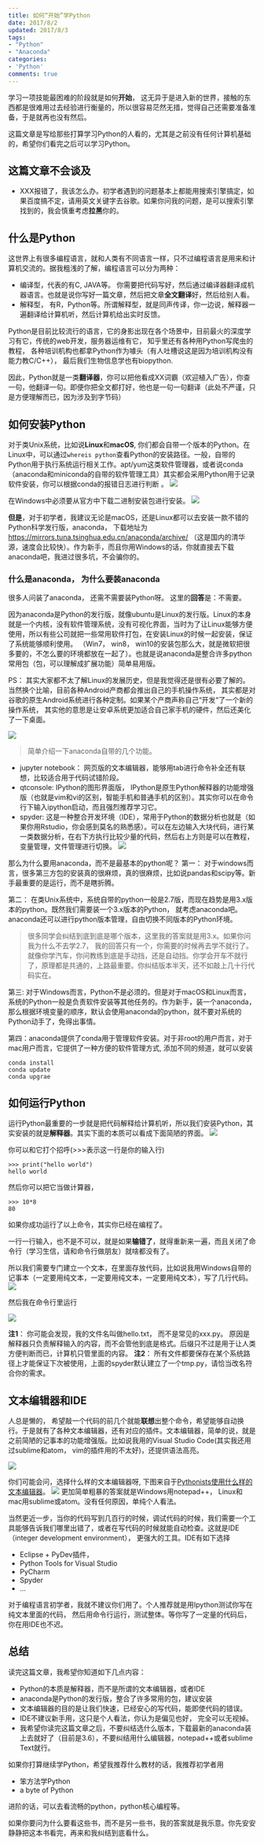 ```yaml
---
title: 如何“开始”学Python
date: 2017/8/2
updated: 2017/8/3
tags:
- "Python"
- "Anaconda"
categories:
- 'Python'
comments: true
---
```



学习一项技能最困难的阶段就是如何**开始**， 这无异于是进入新的世界，接触的东西都是很难用过去经验进行衡量的，所以很容易茫然无措，觉得自己还需要准备准备，于是就再也没有然后。

这篇文章是写给那些打算学习Python的人看的，尤其是之前没有任何计算机基础的，希望你们看完之后可以学习Python。

## 这篇文章不会谈及
- XXX报错了，我该怎么办。初学者遇到的问题基本上都能用搜索引擎搞定，如果百度搞不定，请用英文关键字去谷歌。如果你问我的问题，是可以搜索引擎找到的，我会慎重考虑**拉黑**你的。


## 什么是Python
这世界上有很多编程语言，就和人类有不同语言一样，只不过编程语言是用来和计算机交流的。据我粗浅的了解，编程语言可以分为两种：
- 编译型，代表的有C, JAVA等。 你需要把代码写好，然后通过编译器翻译成机器语言。也就是说你写好一篇文章，然后把文章**全文翻译**好，然后给别人看。
- 解释型， 有R，Python等。所谓解释型，就是同声传译，你一边说，解释器一遍翻译给计算机听，然后计算机给出实时反馈。

Python是目前比较流行的语言，它的身影出现在各个场景中，目前最火的深度学习有它，传统的web开发，服务器运维有它， 知乎里还有各种用Python写爬虫的教程， 各种培训机构也都拿Python作为噱头（有人吐槽说这是因为培训机构没有能力教C/C++）， 最后我们生物信息学也有biopython.

因此，Python就是一类**翻译器**，你可以把他看成XX词霸（欢迎植入广告），你查一句，他翻译一句。即便你把全文都打好，他也是一句一句翻译（此处不严谨，只是方便理解而已，因为涉及到字节码） 

## 如何安装Python
对于类Unix系统，比如说**Linux**和**macOS**, 你们都会自带一个版本的Python。在Linux中，可以通过`whereis python`查看Python的安装路径。一般，自带的Python用于执行系统运行相关工作。apt/yum这类软件管理器，或者说conda（anaconda和miniconda的自带的软件管理工具）其实都会采用Python用于记录软件安装，你可以根据conda的报错日志进行判断 。
![](http://oex750gzt.bkt.clouddn.com/17-8-2/89456715.jpg)

在Windows中必须要从官方中下载二进制安装包进行安装。
![](http://oex750gzt.bkt.clouddn.com/17-8-2/18768503.jpg)

**但是**，对于初学者，我建议无论是macOS，还是Linux都可以去安装一款不错的Python科学发行版，anaconda， 下载地址为 https://mirrors.tuna.tsinghua.edu.cn/anaconda/archive/ （这是国内的清华源，速度会比较快）。作为新手，而且你用Windows的话，你就直接去下载anaconda吧，我进过很多坑，不会骗你的。


### 什么是anaconda， 为什么要装anaconda
很多人问装了anaconda， 还需不需要装Python呀。 这里的**回答**是：不需要。

因为anaconda是Python的发行版，就像ubuntu是Linux的发行版。Linux的本身就是一个内核，没有软件管理系统，没有可视化界面，当时为了让Linux能够方便使用，所以有些公司就把一些常用软件打包，在安装Linux的时候一起安装，保证了系统能够顺利使用。 （Win7， win8， win10的安装包那么大，就是微软把很多要的，不怎么要的环境都放在一起了）。也就是说anaconda是整合许多python常用包（包，可以理解成扩展功能）简单易用版。

PS： 其实大家都不太了解Linux的发展历史，但是我觉得还是很有必要了解的。当然换个比喻，目前各种Android产商都会推出自己的手机操作系统， 其实都是对谷歌的原生Android系统进行各种定制。如果某个产商声称自己“开发“了一个新的操作系统， 其实他的意思是让安卓系统更加适合自己家手机的硬件，然后还美化了一下桌面。

![](http://oex750gzt.bkt.clouddn.com/17-8-2/34390364.jpg)

> 简单介绍一下anaconda自带的几个功能。
- jupyter notebook： 网页版的文本编辑器，能够用tab进行命令补全还有联想，比较适合用于代码试错阶段。
- qtconsole: IPython的图形界面版， IPython是原生Python解释器的功能增强版（也就是vim和vi的区别，智能手机和普通手机的区别）。其实你可以在命令行下输入ipython启动，而且强烈推荐学习它。
- spyder: 这是一种整合开发环境（IDE），常用于Python的数据分析也就是（如果你用Rstudio，你会感到莫名的熟悉感）。可以在左边输入大块代码，进行某一类数据分析，在右下方执行比较少量的代码，然后右上方则是可以在教程，变量管理，文件管理进行切换。
![](http://oex750gzt.bkt.clouddn.com/17-8-3/43367479.jpg)


那么为什么要用anaconda，而不是最基本的python呢？
第一： 对于windows而言，很多第三方包的安装真的很麻烦，真的很麻烦，比如说pandas和scipy等。新手最重要的是运行，而不是瞎折腾。

第二： 在类Unix系统中，系统自带的python一般是2.7版，而现在趋势是用3.x版本的python。既然我们需要装一个3.x版本的Python， 就考虑anaconda吧。anaconda还可以进行python版本管理，自由切换不同版本的Python环境。
>很多同学会纠结到底到底是哪个版本，这里我的答案就是用3.x。如果你问我为什么不去学2.7， 我的回答只有一个，你需要的时候再去学不就行了。就像你学汽车，你问教练到底是手动挡，还是自动挡。你学会开车不就行了，原理都是共通的，上路最重要。你纠结版本半天，还不如敲上几十行代码实在。

第三: 对于Windows而言，Python不是必须的。但是对于macOS和Linux而言，系统的Python一般是负责软件安装等其他任务的。作为新手，装一个anaconda，那么根据环境变量的顺序，默认会使用anaconda的python，就不要对系统的Python动手了，免得出事情。

第四：anaconda提供了conda用于管理软件安装。对于非root的用户而言，对于mac用户而言，它提供了一种方便的软件管理方式, 添加不同的频道，就可以安装
```
conda install
conda update
conda upgrae
```


## 如何运行Python
运行Python最重要的一步就是把代码解释给计算机听，所以我们安装Python，其实安装的就是**解释器**。其实下面的本质可以看成下面简陋的界面。
![](http://oex750gzt.bkt.clouddn.com/17-8-2/14326750.jpg)

你可以和它打个招呼(>>>表示这一行是你的输入行)
```
>>> print("hello world")
hello world
```
然后你可以把它当做计算器，
```
>>> 10*8
80
```
如果你成功运行了以上命令，其实你已经在编程了。

一行一行输入，也不是不可以，就是如果**输错了**，就得重新来一遍，而且关闭了命令行（学习生信，请和命令行做朋友）就啥都没有了。

所以我们需要专门建立一个文本，在里面存放代码，比如说我用Windows自带的记事本（一定要用纯文本，一定要用纯文本，一定要用纯文本），写了几行代码。
![](http://oex750gzt.bkt.clouddn.com/17-8-2/70682783.jpg)

然后我在命令行里运行

![](http://oex750gzt.bkt.clouddn.com/17-8-2/27020778.jpg)

**注1**： 你可能会发现，我的文件名叫做hello.txt， 而不是常见的xxx.py。 原因是解释器只负责解释输入的内容，而不会管他到底是格式。后缀只不过是用于让人类方便判断而已，计算机只管里面的内容。
**注2**： 所有文件都要保存在某个系统路径上才能保证下次被使用，上面的spyder默认建立了一个tmp.py，请恰当改名符合你的需求。


## 文本编辑器和IDE
人总是懒的， 希望敲一个代码的前几个就能**联想**出整个命令，希望能够自动换行。于是就有了各种文本编辑器，还有对应的插件。文本编辑器，简单的说，就是之前简陋的记事本的功能增强版。比如说我用的Visual Studio Code(其实我还用过sublime和atom， vim的插件用的不太好)，还提供语法高亮。

![](http://oex750gzt.bkt.clouddn.com/17-8-2/38206581.jpg)

你们可能会问，选择什么样的文本编辑器呀, 下图来自于[Pythonists使用什么样的文本编辑器](https://www.sitepoint.com/which-code-editors-do-pythonists-use/)。
![](http://oex750gzt.bkt.clouddn.com/17-8-3/50595586.jpg)
 更加简单粗暴的答案就是Windows用notepad++， Linux和mac用sublime或atom。没有任何原因，单纯个人看法。

当然更近一步，当你的代码写到几百行的时候，调试代码的时候，我们需要一个工具能够告诉我们哪里出错了，或者在写代码的时候就能自动检查。这就是IDE（integer development environment）， 更强大的工具。IDE有如下选择
- Eclipse + PyDev插件，
- Python Tools for Visual Studio
- PyCharm
- Spyder
- ...

 对于编程语言初学者，我就不建议你们用了。个人推荐就是用Ipython测试你写在纯文本里面的代码， 然后用命令行运行，测试整体。等你写了一定量的代码后，你在用IDE也不迟。

## 总结
读完这篇文章，我希望你知道如下几点内容：
- Python的本质是解释器，而不是所谓的文本编辑器，或者IDE
- anaconda是Python的发行版，整合了许多常用的包，建议安装
- 文本编辑器的目的是让我们快速，已经安心的写代码，能即使代码的错误。
- IDE不建议新手用，这只是个人看法，你认为是偏见也好， 完全可以无视掉。
- 我希望你读完这篇文章之后，不要纠结选什么版本，下载最新的anaconda装上去就好了（目前是3.6），不要纠结用什么编辑器，notepad++或者sublime Text就行。

如果你打算继续学Python，希望我推荐什么教材的话，我推荐初学者用
- 笨方法学Python
- a byte of Python

进阶的话，可以去看流畅的python，python核心编程等。

如果你要问为什么要看这些书，而不是另一些书，我的答案就是我乐意。你先安安静静把这本书看完，再来和我纠结到底看什么。